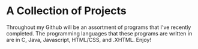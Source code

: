 # A Collection of Projects
Throughout my Github will be an assortment of programs that I've recently completed. The programming languages that these programs are written in are in C, Java, Javascript, HTML/CSS, and .XHTML. Enjoy!
